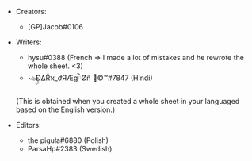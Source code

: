 - Creators:
  - [GP]Jacob#0106

- Writers:
  - hysu#0388 (French => I made a lot of mistakes and he rewrote the whole sheet. <3)
  - ~๖ۣۣۜÐΔŘҡ_ժЯÆgེØñ 🐲©™#7847 (Hindi)

  (This is obtained when you created a whole sheet in your languaged based on the English version.)

- Editors:
  - the piguła#6880 (Polish)
  - ParsaHp#2383 (Swedish)
